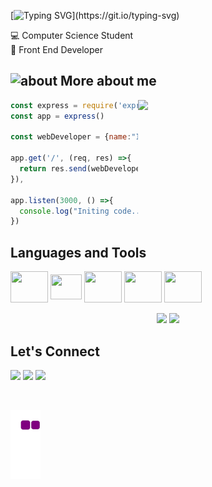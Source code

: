 [![Typing SVG](https://readme-typing-svg.herokuapp.com/?color=ffffff&size=32&center=true&vCenter=true&width=1015&background=011627&lines=HELLO,+STRANGER!👋+WELCOME+TO+INGRID+GIANY'S+HEAD🧠;)](https://git.io/typing-svg)
 
💻 Computer Science Student  
🚀 Front End Developer     
    

## <img width="45" alt="about" src="https://i.imgur.com/i0ccAph.png">  More about me

<img align="right" width="300" src="https://i.gifer.com/origin/68/6877f317fd8ab418202d6fa146076e61.gif" />

```javascript
const express = require('express')
const app = express()

const webDeveloper = {name:"Ingrid", stack:"Front-End-Developer"}

app.get('/', (req, res) =>{
  return res.send(webDeveloper)
}),

app.listen(3000, () =>{
  console.log("Initing code...")
})

```
## **Languages and Tools**  
<div style="display: inline_block">
  <img src="https://i.imgur.com/gKsCCDj.png" width="60" height="50" align="center"/>
  <img src="https://i.imgur.com/D0oDHZW.png" width="50" height="40" align="center"/>
  <img src="https://i.imgur.com/xnp3wv1.png" width="60" height="50" align="center"/>
  <img src="https://i.imgur.com/kOTHPjn.png" width="60" height="50" align="center"/>
  <img src="https://i.imgur.com/xyZ9L7a.png" width="60" height="50" align="center"/>
</div>
<br>
<div align="center">
<img height="180em" src="https://github-readme-stats.vercel.app/api?username=ingridgiany&show_icons=true&theme=nightowl&include_all_commits=true&count_private=true&hide_border=true"/>
<img height="180em" src="https://github-readme-stats.vercel.app/api/top-langs/?username=ingridgiany&hide=&layout=default&hide_border=true&langs_count=7&theme=nightowl&include_all_commits=true&count_private=true"/>
</div>
  
## **Let's Connect**

<p align="left">
  <a target="_blank" href="https://www.linkedin.com/in/ingridgiany/" alt="Linkedin">
  <img src="https://img.shields.io/badge/-LinkedIn-%230077B5?style=for-the-badge&logo=linkedin&logoColor=white" target="_blank"></a> 

  <a target="_blank" href="https://www.instagram.com/ingridgiany/" alt="Instagram">
  <img src="https://img.shields.io/badge/-Instagram-%23E4405F?style=for-the-badge&logo=instagram&logoColor=white" target="_blank"></a>
 
   <a target="_blank" href="mailto:ingridgianys@gmail.com" alt="Gmail">
  <img src="https://img.shields.io/badge/Gmail-D14836?style=for-the-badge&logo=gmail&logoColor=white"</a>
</p>
<br>

![snake gif](https://github.com/ingridgiany/ingridgiany/blob/output/github-contribution-grid-snake.gif)
